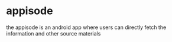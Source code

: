 # appisode
the appisode is an android app where users can directly fetch the information and other source materials

